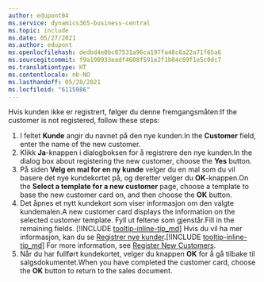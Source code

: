 ```yaml
---
author: edupont04
ms.service: dynamics365-business-central
ms.topic: include
ms.date: 05/27/2021
ms.author: edupont
ms.openlocfilehash: dedbd4e0bc87531a96ca197fa48c6a22a71f65a6
ms.sourcegitcommit: f9a190933eadf4608f591e2f1b04c69f1e5c0dc7
ms.translationtype: HT
ms.contentlocale: nb-NO
ms.lasthandoff: 05/28/2021
ms.locfileid: "6115986"
---
```

<span data-ttu-id="18158-101">Hvis kunden ikke er registrert, følger du denne fremgangsmåten:</span><span class="sxs-lookup"><span data-stu-id="18158-101">If the customer is not registered, follow these steps:</span></span>

1. <span data-ttu-id="18158-102">I feltet **Kunde** angir du navnet på den nye kunden.</span><span class="sxs-lookup"><span data-stu-id="18158-102">In the **Customer** field, enter the name of the new customer.</span></span>
2. <span data-ttu-id="18158-103">Klikk **Ja**-knappen i dialogboksen for å registrere den nye kunden.</span><span class="sxs-lookup"><span data-stu-id="18158-103">In the dialog box about registering the new customer, choose the **Yes** button.</span></span>
3. <span data-ttu-id="18158-104">På siden **Velg en mal for en ny kunde** velger du en mal som du vil basere det nye kundekortet på, og deretter velger du **OK**-knappen.</span><span class="sxs-lookup"><span data-stu-id="18158-104">On the **Select a template for a new customer** page, choose a template to base the new customer card on, and then choose the **OK** button.</span></span>
4. <span data-ttu-id="18158-105">Det åpnes et nytt kundekort som viser informasjon om den valgte kundemalen.</span><span class="sxs-lookup"><span data-stu-id="18158-105">A new customer card displays the information on the selected customer template.</span></span> <span data-ttu-id="18158-106">Fyll ut feltene som gjenstår.</span><span class="sxs-lookup"><span data-stu-id="18158-106">Fill in the remaining fields.</span></span> <span data-ttu-id="18158-107">[!INCLUDE [tooltip-inline-tip_md](tooltip-inline-tip_md.md)] Hvis du vil ha mer informasjon, kan du se [Registrer nye kunder](../sales-how-register-new-customers.md).</span><span class="sxs-lookup"><span data-stu-id="18158-107">[!INCLUDE [tooltip-inline-tip_md](tooltip-inline-tip_md.md)] For more information, see [Register New Customers](../sales-how-register-new-customers.md).</span></span>  
5. <span data-ttu-id="18158-108">Når du har fullført kundekortet, velger du knappen **OK** for å gå tilbake til salgsdokumentet.</span><span class="sxs-lookup"><span data-stu-id="18158-108">When you have completed the customer card, choose the **OK** button to return to the sales document.</span></span>
